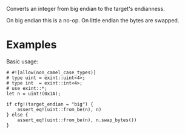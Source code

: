 Converts an integer from big endian to the target's endianness.

On big endian this is a no-op. On little endian the bytes are swapped.

# Examples

Basic usage:

```
# #![allow(non_camel_case_types)]
# type uint = exint::uint<4>;
# type int  = exint::int<4>;
# use exint::*;
let n = uint!(0x1A);

if cfg!(target_endian = "big") {
    assert_eq!(uint::from_be(n), n)
} else {
    assert_eq!(uint::from_be(n), n.swap_bytes())
}
```
